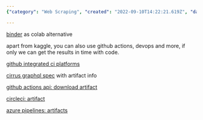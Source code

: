 ```yaml
---
{"category": "Web Scraping", "created": "2022-09-10T14:22:21.619Z", "date": "2022-09-10 14:22:21", "description": "This article delves into techniques for circumventing internet limitations, obtaining YouTube video downloads, and web scraping from restricted sites. It suggests employing platforms like Binder as replacements to Google Colab, while also examining an assortment of Continuous Integration (CI) services offered by GitHub and other providers including CircleCI and Azure Pipelines. The article emphasizes the significance of accessing results promptly through coding.", "modified": "2022-09-12T16:38:10.842Z", "tags": ["bypassing internet restrictions", "YouTube video downloaders", "web scraping", "Binder alternative to Google Colab", "Continuous Integration services", "GitHub CI", "CircleCI and Azure Pipelines"], "title": "gfw circumvention, download youtube videos, scrape banned websites"}

---
```


[binder](https://mybinder.org/) as colab alternative

apart from kaggle, you can also use github actions, devops and more, if only we can get the results in time with code.

[github integrated ci platforms](https://github.com/marketplace?category=continuous-integration)

[cirrus graphql spec](https://github.com/cirruslabs/cirrus-ci-web/blob/master/schema.gql) with artifact info

[github actions api: download artifact](https://docs.github.com/en/rest/actions/artifacts#download-an-artifact)

[circleci: artifact](https://circleci.com/docs/api/v1/index.html#artifacts)

[azure pipelines: artifacts](https://docs.microsoft.com/en-us/rest/api/azure/devops/pipelines/artifacts?view=azure-devops-rest-6.0)
